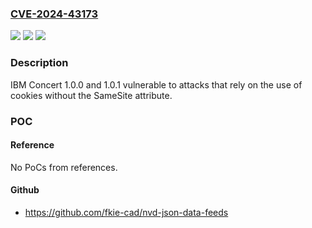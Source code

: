### [CVE-2024-43173](https://cve.mitre.org/cgi-bin/cvename.cgi?name=CVE-2024-43173)
![](https://img.shields.io/static/v1?label=Product&message=Concert&color=blue)
![](https://img.shields.io/static/v1?label=Version&message=%3D%201.0.0%2C%201.0.1%20&color=brighgreen)
![](https://img.shields.io/static/v1?label=Vulnerability&message=CWE-1275%20Sensitive%20Cookie%20with%20Improper%20SameSite%20Attribute&color=brighgreen)

### Description

IBM Concert 1.0.0 and 1.0.1 vulnerable to attacks that rely on the use of cookies without the SameSite attribute.

### POC

#### Reference
No PoCs from references.

#### Github
- https://github.com/fkie-cad/nvd-json-data-feeds

